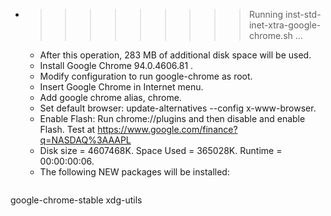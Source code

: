 * >>>>>>>>> Running inst-std-inet-xtra-google-chrome.sh ...
  * After this operation, 283 MB of additional disk space will be used.
  * Install Google Chrome 94.0.4606.81 .
  * Modify configuration to run google-chrome as root.
  * Insert Google Chrome in Internet menu.
  * Add google chrome alias, chrome.
  * Set default browser: update-alternatives --config x-www-browser.
  * Enable Flash: Run chrome://plugins and then disable and enable Flash. Test at https://www.google.com/finance?q=NASDAQ%3AAAPL
  * Disk size = 4607468K. Space Used = 365028K. Runtime = 00:00:00:06.
  * The following NEW packages will be installed:
  ```bash
google-chrome-stable xdg-utils
  ```
